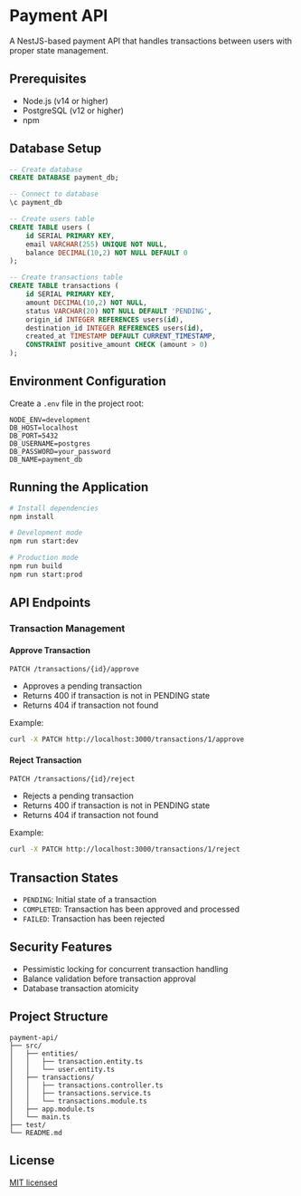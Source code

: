 # Payment API

A NestJS-based payment API that handles transactions between users with proper state management.

## Prerequisites

- Node.js (v14 or higher)
- PostgreSQL (v12 or higher)
- npm

## Database Setup

```sql
-- Create database
CREATE DATABASE payment_db;

-- Connect to database
\c payment_db

-- Create users table
CREATE TABLE users (
    id SERIAL PRIMARY KEY,
    email VARCHAR(255) UNIQUE NOT NULL,
    balance DECIMAL(10,2) NOT NULL DEFAULT 0
);

-- Create transactions table
CREATE TABLE transactions (
    id SERIAL PRIMARY KEY,
    amount DECIMAL(10,2) NOT NULL,
    status VARCHAR(20) NOT NULL DEFAULT 'PENDING',
    origin_id INTEGER REFERENCES users(id),
    destination_id INTEGER REFERENCES users(id),
    created_at TIMESTAMP DEFAULT CURRENT_TIMESTAMP,
    CONSTRAINT positive_amount CHECK (amount > 0)
);
```

## Environment Configuration

Create a `.env` file in the project root:

```env
NODE_ENV=development
DB_HOST=localhost
DB_PORT=5432
DB_USERNAME=postgres
DB_PASSWORD=your_password
DB_NAME=payment_db
```

## Running the Application

```bash
# Install dependencies
npm install

# Development mode
npm run start:dev

# Production mode
npm run build
npm run start:prod
```

## API Endpoints

### Transaction Management

#### Approve Transaction
```http
PATCH /transactions/{id}/approve
```
- Approves a pending transaction
- Returns 400 if transaction is not in PENDING state
- Returns 404 if transaction not found

Example:
```bash
curl -X PATCH http://localhost:3000/transactions/1/approve
```

#### Reject Transaction
```http
PATCH /transactions/{id}/reject
```
- Rejects a pending transaction
- Returns 400 if transaction is not in PENDING state
- Returns 404 if transaction not found

Example:
```bash
curl -X PATCH http://localhost:3000/transactions/1/reject
```

## Transaction States

- `PENDING`: Initial state of a transaction
- `COMPLETED`: Transaction has been approved and processed
- `FAILED`: Transaction has been rejected

## Security Features

- Pessimistic locking for concurrent transaction handling
- Balance validation before transaction approval
- Database transaction atomicity

## Project Structure

```
payment-api/
├── src/
│   ├── entities/
│   │   ├── transaction.entity.ts
│   │   └── user.entity.ts
│   ├── transactions/
│   │   ├── transactions.controller.ts
│   │   ├── transactions.service.ts
│   │   └── transactions.module.ts
│   ├── app.module.ts
│   └── main.ts
├── test/
└── README.md
```

## License

[MIT licensed](LICENSE)
